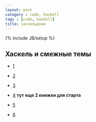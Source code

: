 ```yaml
---
layout: post
category : code, haskell
tags : [code, haskell]
title: хаскельдоки
---
```

{% include JB/setup %}


## Хаскель и смежные темы

- [1](http://habrahabr.ru/post/152889/)
- [2](http://yannesposito.com/Scratch/en/blog/Haskell-the-Hard-Way/)
- [3](http://fprog.ru/2009/issue3/eugene-kirpichov-elements-of-functional-languages/)
- [4](http://www.rsdn.ru/article/haskell/haskell_part1.xml)
**тут еще 2 книжки для старта**

- [5](http://www.haskell.org/tutorial/functions.html)
- [6](http://yannesposito.com/Scratch/en/blog/Haskell-the-Hard-Way/)
